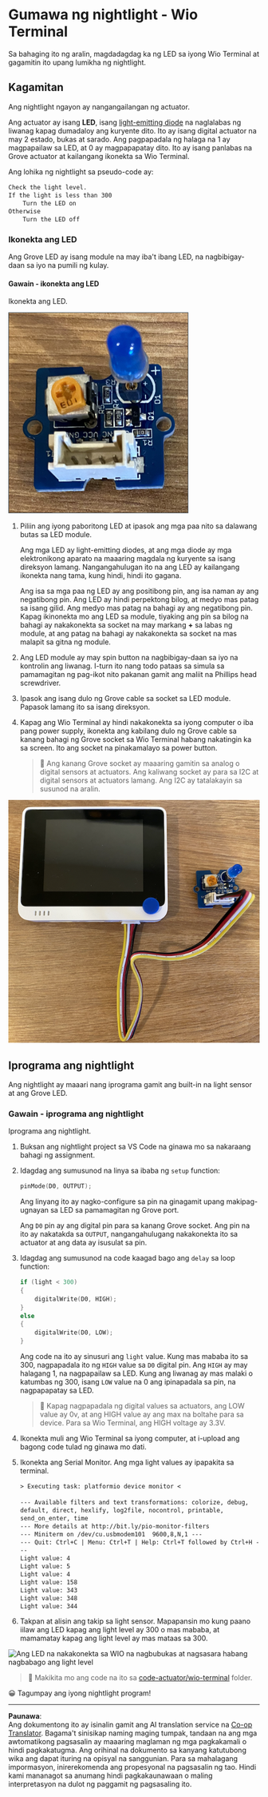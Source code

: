 <!--
CO_OP_TRANSLATOR_METADATA:
{
  "original_hash": "db44083b4dc6fb06eac83c4f16448940",
  "translation_date": "2025-08-28T00:49:56+00:00",
  "source_file": "1-getting-started/lessons/3-sensors-and-actuators/wio-terminal-actuator.md",
  "language_code": "tl"
}
-->
# Gumawa ng nightlight - Wio Terminal

Sa bahaging ito ng aralin, magdadagdag ka ng LED sa iyong Wio Terminal at gagamitin ito upang lumikha ng nightlight.

## Kagamitan

Ang nightlight ngayon ay nangangailangan ng actuator.

Ang actuator ay isang **LED**, isang [light-emitting diode](https://wikipedia.org/wiki/Light-emitting_diode) na naglalabas ng liwanag kapag dumadaloy ang kuryente dito. Ito ay isang digital actuator na may 2 estado, bukas at sarado. Ang pagpapadala ng halaga na 1 ay magpapailaw sa LED, at 0 ay magpapapatay dito. Ito ay isang panlabas na Grove actuator at kailangang ikonekta sa Wio Terminal.

Ang lohika ng nightlight sa pseudo-code ay:

```output
Check the light level.
If the light is less than 300
    Turn the LED on
Otherwise
    Turn the LED off
```

### Ikonekta ang LED

Ang Grove LED ay isang module na may iba't ibang LED, na nagbibigay-daan sa iyo na pumili ng kulay.

#### Gawain - ikonekta ang LED

Ikonekta ang LED.

![Isang Grove LED](../../../../../translated_images/grove-led.6c853be93f473cf2c439cfc74bb1064732b22251a83cedf66e62f783f9cc1a79.tl.png)

1. Piliin ang iyong paboritong LED at ipasok ang mga paa nito sa dalawang butas sa LED module.

    Ang mga LED ay light-emitting diodes, at ang mga diode ay mga elektronikong aparato na maaaring magdala ng kuryente sa isang direksyon lamang. Nangangahulugan ito na ang LED ay kailangang ikonekta nang tama, kung hindi, hindi ito gagana.

    Ang isa sa mga paa ng LED ay ang positibong pin, ang isa naman ay ang negatibong pin. Ang LED ay hindi perpektong bilog, at medyo mas patag sa isang gilid. Ang medyo mas patag na bahagi ay ang negatibong pin. Kapag ikinonekta mo ang LED sa module, tiyaking ang pin sa bilog na bahagi ay nakakonekta sa socket na may markang **+** sa labas ng module, at ang patag na bahagi ay nakakonekta sa socket na mas malapit sa gitna ng module.

1. Ang LED module ay may spin button na nagbibigay-daan sa iyo na kontrolin ang liwanag. I-turn ito nang todo pataas sa simula sa pamamagitan ng pag-ikot nito pakanan gamit ang maliit na Phillips head screwdriver.

1. Ipasok ang isang dulo ng Grove cable sa socket sa LED module. Papasok lamang ito sa isang direksyon.

1. Kapag ang Wio Terminal ay hindi nakakonekta sa iyong computer o iba pang power supply, ikonekta ang kabilang dulo ng Grove cable sa kanang bahagi ng Grove socket sa Wio Terminal habang nakatingin ka sa screen. Ito ang socket na pinakamalayo sa power button.

    > 💁 Ang kanang Grove socket ay maaaring gamitin sa analog o digital sensors at actuators. Ang kaliwang socket ay para sa I2C at digital sensors at actuators lamang. Ang I2C ay tatalakayin sa susunod na aralin.

![Ang Grove LED na nakakonekta sa kanang socket](../../../../../translated_images/wio-led.265a1897e72d7f21c753257516a4b677d8e30ce2b95fee98189458b3275ba0a6.tl.png)

## Iprograma ang nightlight

Ang nightlight ay maaari nang iprograma gamit ang built-in na light sensor at ang Grove LED.

### Gawain - iprograma ang nightlight

Iprograma ang nightlight.

1. Buksan ang nightlight project sa VS Code na ginawa mo sa nakaraang bahagi ng assignment.

1. Idagdag ang sumusunod na linya sa ibaba ng `setup` function:

    ```cpp
    pinMode(D0, OUTPUT);
    ```

    Ang linyang ito ay nagko-configure sa pin na ginagamit upang makipag-ugnayan sa LED sa pamamagitan ng Grove port.

    Ang `D0` pin ay ang digital pin para sa kanang Grove socket. Ang pin na ito ay nakatakda sa `OUTPUT`, nangangahulugang nakakonekta ito sa actuator at ang data ay isusulat sa pin.

1. Idagdag ang sumusunod na code kaagad bago ang `delay` sa loop function:

    ```cpp
    if (light < 300)
    {
        digitalWrite(D0, HIGH);
    }
    else
    {
        digitalWrite(D0, LOW);
    }
    ```

    Ang code na ito ay sinusuri ang `light` value. Kung mas mababa ito sa 300, nagpapadala ito ng `HIGH` value sa `D0` digital pin. Ang `HIGH` ay may halagang 1, na nagpapailaw sa LED. Kung ang liwanag ay mas malaki o katumbas ng 300, isang `LOW` value na 0 ang ipinapadala sa pin, na nagpapapatay sa LED.

    > 💁 Kapag nagpapadala ng digital values sa actuators, ang LOW value ay 0v, at ang HIGH value ay ang max na boltahe para sa device. Para sa Wio Terminal, ang HIGH voltage ay 3.3V.

1. Ikonekta muli ang Wio Terminal sa iyong computer, at i-upload ang bagong code tulad ng ginawa mo dati.

1. Ikonekta ang Serial Monitor. Ang mga light values ay ipapakita sa terminal.

    ```output
    > Executing task: platformio device monitor <

    --- Available filters and text transformations: colorize, debug, default, direct, hexlify, log2file, nocontrol, printable, send_on_enter, time
    --- More details at http://bit.ly/pio-monitor-filters
    --- Miniterm on /dev/cu.usbmodem101  9600,8,N,1 ---
    --- Quit: Ctrl+C | Menu: Ctrl+T | Help: Ctrl+T followed by Ctrl+H ---
    Light value: 4
    Light value: 5
    Light value: 4
    Light value: 158
    Light value: 343
    Light value: 348
    Light value: 344
    ```

1. Takpan at alisin ang takip sa light sensor. Mapapansin mo kung paano iilaw ang LED kapag ang light level ay 300 o mas mababa, at mamamatay kapag ang light level ay mas mataas sa 300.

![Ang LED na nakakonekta sa WIO na nagbubukas at nagsasara habang nagbabago ang light level](../../../../../images/wio-running-assignment-1-1.gif)

> 💁 Makikita mo ang code na ito sa [code-actuator/wio-terminal](../../../../../1-getting-started/lessons/3-sensors-and-actuators/code-actuator/wio-terminal) folder.

😀 Tagumpay ang iyong nightlight program!

---

**Paunawa**:  
Ang dokumentong ito ay isinalin gamit ang AI translation service na [Co-op Translator](https://github.com/Azure/co-op-translator). Bagama't sinisikap naming maging tumpak, tandaan na ang mga awtomatikong pagsasalin ay maaaring maglaman ng mga pagkakamali o hindi pagkakatugma. Ang orihinal na dokumento sa kanyang katutubong wika ang dapat ituring na opisyal na sanggunian. Para sa mahalagang impormasyon, inirerekomenda ang propesyonal na pagsasalin ng tao. Hindi kami mananagot sa anumang hindi pagkakaunawaan o maling interpretasyon na dulot ng paggamit ng pagsasaling ito.